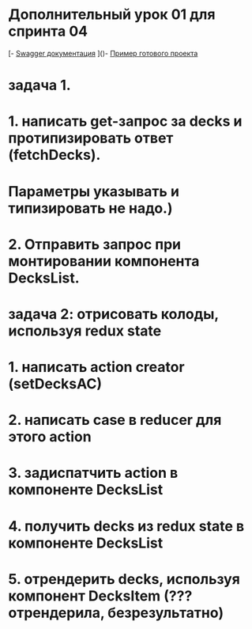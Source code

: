 # Дополнительный урок 01 для спринта 04

[- [Swagger документация](https://api.flashcards.andrii.es/docs)
]()- [Пример готового проекта](https://04-sprint-01-add-lesson-flashcards.vercel.app/)


# задача 1.
# 1. написать get-запрос за decks и протипизировать ответ (fetchDecks).
# Параметры указывать и типизировать не надо.)
# 2. Отправить запрос при монтировании компонента DecksList.


# задача 2: отрисовать колоды, используя redux state
# 1. написать action creator (setDecksAC)
# 2. написать case в reducer для этого action
# 3. задиспатчить action в компоненте DecksList
# 4. получить decks из redux state в компоненте DecksList
# 5. отрендерить decks, используя компонент DecksItem (??? отрендерила, безрезультатно)